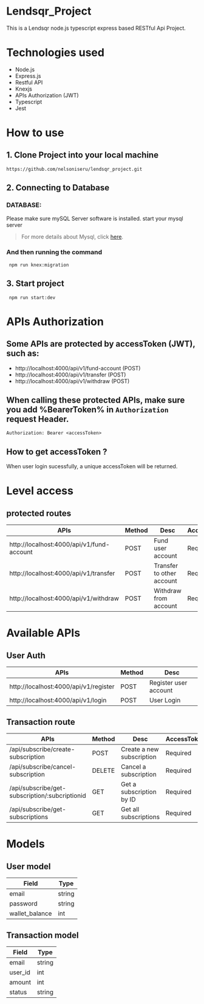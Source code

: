 # Lendsqr_Project

This is a Lendsqr node.js typescript express based RESTful Api Project.

# Technologies used
-   Node.js
-   Express.js
-   Restful API
-   Knexjs
-   APIs Authorization (JWT)
-   Typescript
-   Jest


# How to use

## 1. Clone Project into your local machine

```
https://github.com/nelsoniseru/lendsqr_project.git
```



## 2. Connecting to Database

### DATABASE:

Please make sure mySQL Server software is installed.
start your mysql server

> For more details about Mysql, click [here](https://mysql.com).

### And then running the command

```
 npm run knex:migration
```

## 3. Start project
```
 npm run start:dev
```

# APIs Authorization

## Some APIs are protected by accessToken (JWT), such as:

-   http://localhost:4000/api/v1/fund-account  (POST)
-   http://localhost:4000/api/v1/transfer      (POST)
-   http://localhost:4000/api/v1/withdraw      (POST)
 

## When calling these protected APIs, make sure you add %BearerToken% in `Authorization` request Header.
```
Authorization: Bearer <accessToken>
```

## How to get accessToken ?

When user login sucessfully, a unique accessToken will be returned.

# Level access

## protected routes
 
| APIs                                            | Method | Desc                        | AccessToken |
| ----------------------------------------------- | ------ |------------------------     | ------------|
|  http://localhost:4000/api/v1/fund-account      | POST   | Fund user account           | Required    |
|  http://localhost:4000/api/v1/transfer          | POST   | Transfer to other account   | Required    |
|  http://localhost:4000/api/v1/withdraw          | POST   | Withdraw from account       | Required    |



# Available APIs

## User Auth


| APIs                                  | Method |         Desc          |
|-------------------------------------- |--------|---------------------- |
| http://localhost:4000/api/v1/register |  POST  | Register user account |
| http://localhost:4000/api/v1/login    |  POST  | User Login            |

## Transaction route

| APIs                                            | Method | Desc                        | AccessToken |
| ----------------------------------------------- | ------ |------------------------     | ------------|
| /api/subscribe/create-subscription              | POST   | Create a new subscription   | Required    |
| /api/subscribe/cancel-subscription              | DELETE |  Cancel a subscription      | Required    |
| /api/subscribe/get-subscription/:subcriptionid  | GET    | Get a subscription by ID    | Required    |
| /api/subscribe/get-subscriptions                | GET    | Get all subscriptions       | Required    |

# Models
## User model
| Field           | Type   | 
| --------------- | ------ |
| email           | string |
| password        | string | 
| wallet_balance  | int    |  


## Transaction model
| Field           | Type   | 
| --------------- | ------ |
| email           | string |
| user_id         | int    | 
| amount          | int    | 
| status          | string | 





